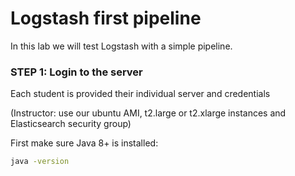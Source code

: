 # Logstash first pipeline

In this lab we will test Logstash with a simple pipeline.


### STEP 1: Login to the server

Each student is provided their individual server and credentials

(Instructor: use our ubuntu AMI, t2.large or t2.xlarge instances and Elasticsearch security group)

First make sure Java 8+ is installed:

```bash
java -version
```

